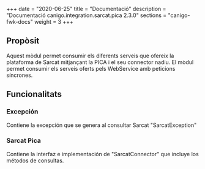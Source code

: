 +++
date        = "2020-06-25"
title       = "Documentació"
description = "Documentació canigo.integration.sarcat.pica 2.3.0"
sections    = "canigo-fwk-docs"
weight      = 3
+++

## Propòsit

Aquest mòdul permet consumir els diferents serveis que ofereix la plataforma de Sarcat mitjançant la PICA i el seu connector nadiu. El mòdul permet consumir els serveis oferts pels WebService amb peticions síncrones.

## Funcionalitats

### Excepción

Contiene la excepción que se genera al consultar Sarcat "SarcatException"

### Sarcat Pica

Contiene la interfaz e implementación de "SarcatConnector" que incluye los métodos de consultas. 
